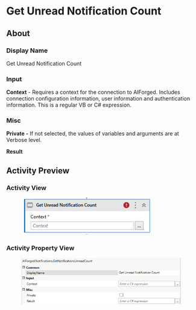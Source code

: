 # Get Unread Notification Count

## About

### Display Name

Get Unread Notification Count

### Input

**Context** - Requires a context for the connection to AIForged. Includes connection configuration information, user information and authentication information. This is a regular VB or C# expression.

### Misc

**Private -** If not selected, the values of variables and arguments are at Verbose level.

**Result**

## Activity Preview

### Activity View

<figure><img src="../../../assets/image (90) (1).png" alt=""><figcaption></figcaption></figure>

### Activity Property View

<figure><img src="../../../assets/image (44) (2).png" alt=""><figcaption></figcaption></figure>

